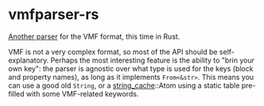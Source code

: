 vmfparser-rs
=============

[Another parser](https://github.com/leops/vmfparser) for the VMF format, this
time in Rust.

VMF is not a very complex format, so most of the API should be self-explanatory.
Perhaps the most interesting feature is the ability to "brin your own key": the
parser is agnostic over what type is used for the keys (block and property
names), as long as it implements `From<&str>`. This means you can use a good old
`String`, or a [string_cache](https://github.com/servo/string-cache)::Atom using
a static table pre-filled with some VMF-related keywords.

